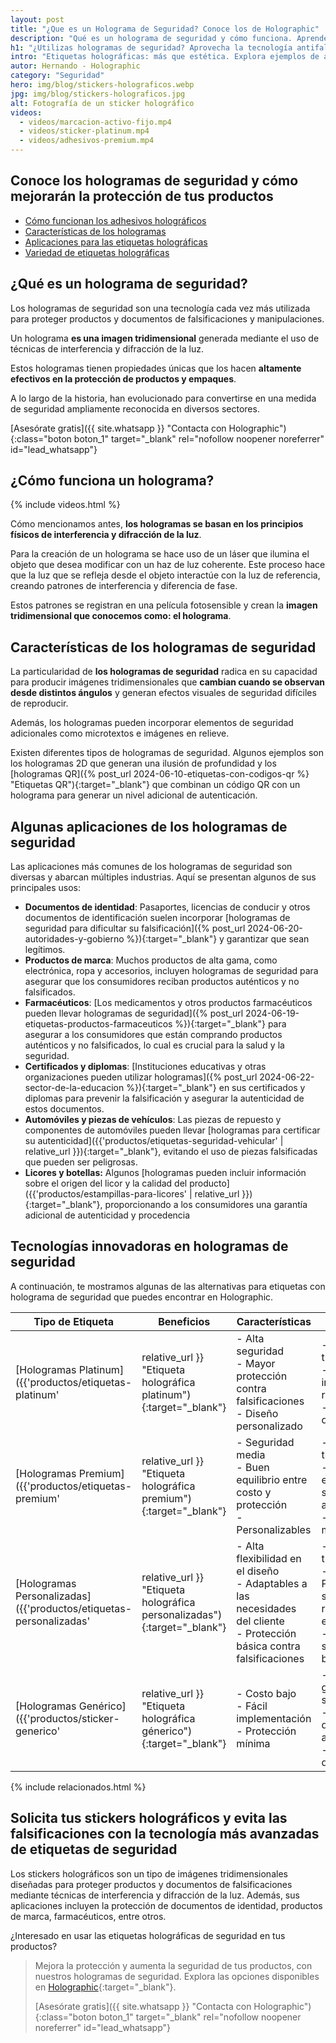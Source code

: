 ```yaml
---
layout: post
title: "¿Que es un Holograma de Seguridad? Conoce los de Holographic"
description: "Qué es un holograma de seguridad y cómo funciona. Aprende sobre sus aplicaciones en protección de documentos y productos. Guía completa con ejemplos."
h1: "¿Utilizas hologramas de seguridad? Aprovecha la tecnología antifalsificación"
intro: "Etiquetas holográficas: más que estética. Explora ejemplos de autenticación en productos y documentos."
autor: Hernando - Holographic
category: "Seguridad"
hero: img/blog/stickers-holograficos.webp
jpg: img/blog/stickers-holograficos.jpg
alt: Fotografía de un sticker holográfico
videos:
  - videos/marcacion-activo-fijo.mp4
  - videos/sticker-platinum.mp4
  - videos/adhesivos-premium.mp4
---
```

## Conoce los hologramas de seguridad y cómo mejorarán la protección de tus productos

- [Cómo funcionan los adhesivos holográficos](#cómo-funciona-un-holograma)
- [Características de los hologramas](#características-de-los-hologramas-de-seguridad)
- [Aplicaciones para las etiquetas holográficas](#algunas-aplicaciones-de-los-hologramas-de-seguridad)
- [Variedad de etiquetas holográficas](#tecnologías-innovadoras-en-hologramas-de-seguridad)

## ¿Qué es un holograma de seguridad?

Los hologramas de seguridad son una tecnología cada vez más utilizada para proteger productos y documentos de falsificaciones y manipulaciones.

Un holograma **es una imagen tridimensional** generada mediante el uso de técnicas de interferencia y difracción de la luz.

Estos hologramas tienen propiedades únicas que los hacen **altamente efectivos en la protección de productos y empaques**.

A lo largo de la historia, han evolucionado para convertirse en una medida de seguridad ampliamente reconocida en diversos sectores.

[Asesórate gratis]({{ site.whatsapp }} "Contacta con Holographic"){:class="boton boton_1" target="_blank" rel="nofollow noopener noreferrer" id="lead_whatsapp"}

## ¿Cómo funciona un holograma?

{% include videos.html %}

Cómo mencionamos antes, **los hologramas se basan en los principios físicos de interferencia y difracción de la luz**.

Para la creación de un holograma se hace uso de un láser que ilumina el objeto que desea modificar con un haz de luz coherente. Este proceso hace que la luz que se refleja desde el objeto interactúe con la luz de referencia, creando patrones de interferencia y diferencia de fase.

Estos patrones se registran en una película fotosensible y crean la **imagen tridimensional que conocemos como: el holograma**.

## Características de los hologramas de seguridad

La particularidad de **los hologramas de seguridad** radica en su capacidad para producir imágenes tridimensionales que **cambian cuando se observan desde distintos ángulos** y generan efectos visuales de seguridad difíciles de reproducir.

Además, los hologramas pueden incorporar elementos de seguridad adicionales como microtextos e imágenes en relieve.

Existen diferentes tipos de hologramas de seguridad. Algunos ejemplos son los hologramas 2D que generan una ilusión de profundidad y los [hologramas QR]({% post_url 2024-06-10-etiquetas-con-codigos-qr %} "Etiquetas QR"){:target="_blank"} que combinan un código QR con un holograma para generar un nivel adicional de autenticación.

## Algunas aplicaciones de los hologramas de seguridad

Las aplicaciones más comunes de los hologramas de seguridad son diversas y abarcan múltiples industrias. Aquí se presentan algunos de sus principales usos:

- **Documentos de identidad**: Pasaportes, licencias de conducir y otros documentos de identificación suelen incorporar [hologramas de seguridad para dificultar su falsificación]({% post_url 2024-06-20-autoridades-y-gobierno %}){:target="_blank"} y garantizar que sean legítimos.
- **Productos de marca**: Muchos productos de alta gama, como electrónica, ropa y accesorios, incluyen hologramas de seguridad para asegurar que los consumidores reciban productos auténticos y no falsificados.
- **Farmacéuticos**: [Los medicamentos y otros productos farmacéuticos pueden llevar hologramas de seguridad]({% post_url 2024-06-19-etiquetas-productos-farmaceuticos %}){:target="_blank"} para asegurar a los consumidores que están comprando productos auténticos y no falsificados, lo cual es crucial para la salud y la seguridad.
- **Certificados y diplomas**: [Instituciones educativas y otras organizaciones pueden utilizar hologramas]({% post_url 2024-06-22-sector-de-la-educacion %}){:target="_blank"} en sus certificados y diplomas para prevenir la falsificación y asegurar la autenticidad de estos documentos.
- **Automóviles y piezas de vehículos**: Las piezas de repuesto y componentes de automóviles pueden llevar [hologramas para certificar su autenticidad]({{'productos/etiquetas-seguridad-vehicular' | relative_url }}){:target="_blank"}, evitando el uso de piezas falsificadas que pueden ser peligrosas.
- **Licores y botellas:** Algunos [hologramas pueden incluir información sobre el origen del licor y la calidad del producto]({{'productos/estampillas-para-licores' | relative_url }}){:target="_blank"}, proporcionando a los consumidores una garantía adicional de autenticidad y procedencia

## Tecnologías innovadoras en hologramas de seguridad

A continuación, te mostramos algunas de las alternativas para etiquetas con holograma de seguridad que puedes encontrar en Holographic.

| Tipo de Etiqueta | Beneficios | Características | Diferencias |
| --- | --- | --- | --- |
| [Hologramas Platinum]({{'productos/etiquetas-platinum' | relative_url }} "Etiqueta holográfica platinum"){:target="_blank"} | - Alta seguridad<br>- Mayor protección contra falsificaciones<br>- Diseño personalizado | - Imágenes tridimensionales<br>- Microtextos e imágenes en relieve<br>- Alta durabilidad | - Nivel de seguridad superior<br>- **Mayor complejidad en el diseño** |
| [Hologramas Premium]({{'productos/etiquetas-premium' | relative_url }} "Etiqueta holográfica premium"){:target="_blank"} | - Seguridad media<br>- Buen equilibrio entre costo y protección<br>- Personalizables | - Imágenes tridimensionales<br>- Menos elementos de seguridad adicionales<br>- Durabilidad media | - Nivel de seguridad superior<br>- **Menor costo que el Platinum** |
| [Hologramas Personalizadas]({{'productos/etiquetas-personalizadas' | relative_url }} "Etiqueta holográfica personalizadas"){:target="_blank"} | - Alta flexibilidad en el diseño<br>- Adaptables a las necesidades del cliente<br>- Protección básica contra falsificaciones | - Imágenes tridimensionales<br>- Personalización según requerimientos específicos<br>- Elementos de seguridad básicos | - **Mayor flexibilidad en el diseño**<br>- Protección básica, menos elementos de seguridad adicionales |
| [Hologramas Genérico]({{'productos/sticker-generico' | relative_url }} "Etiqueta holográfica génerico"){:target="_blank"} | - Costo bajo<br>- Fácil implementación<br>- Protección mínima | - Elementos gráficos simples<br>- Sin elementos de seguridad avanzados<br>- Baja durabilidad | - **Menor costo**<br>- Con patrones repetidos |

{% include relacionados.html %}

## Solicita tus stickers holográficos y evita las falsificaciones con la tecnología más avanzadas de etiquetas de seguridad

Los stickers holográficos son un tipo de imágenes tridimensionales diseñadas para proteger productos y documentos de falsificaciones mediante técnicas de interferencia y difracción de la luz. Además, sus aplicaciones incluyen la protección de documentos de identidad, productos de marca, farmacéuticos, entre otros⁠.

¿Interesado en usar las etiquetas holográficas de seguridad en tus productos?

>Mejora la protección y aumenta la seguridad de tus productos, con nuestros hologramas de seguridad. Explora las opciones disponibles en [Holographic](/){:target="_blank"}⁠.
>
>[Asesórate gratis]({{ site.whatsapp }} "Contacta con Holographic"){:class="boton boton_1" target="_blank" rel="nofollow noopener noreferrer" id="lead_whatsapp"}
